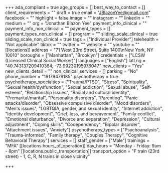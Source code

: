 +++
ada_compliant = true
age_groups = []
best_way_to_contact = []
client_requirements = ""
draft = true
email = "JBlazonYee@gmail.com"
facebook = ""
highlight = false
image = ""
instagram = ""
linkedin = ""
medium = ""
org = "Jonathan Blazon Yee"
payment_info_clinical = ""
payment_info_non_clinical = ""
payment_types = []
payment_types_non_clinical = []
program = ""
sliding_scale_clinical = true
sliding_scale_non_clinical = true
tags = ["Individual Provider"]
telehealth = "Not applicable"
tiktok = ""
twitter = ""
website = ""
youtube = ""
[[locations]]
address = "71 West 23rd Street, Suite 1400\nNew York, NY 10010"
boroughs = ["Manhattan", "Brooklyn"]
credentials = ["LCSW (Licensed Clinical Social Worker)"]
languages = ["English"]
latLng = "40.743137209410364, -73.99230195976047"
new_clients = "Yes"
new_clients_detail = ""
non_clinical_services = []
parking = "No"
phone_number = "19179479185"
psychotherapy = true
psychotherapy_specialties = ["Trauma/PTSD", "Stress", "Spirituality", "Sexual health/dysfunction", "Sexual addiction", "Sexual abuse", "Self-esteem", "Relationship issues", "Racial and cultural identity", "Premarital/marital", "Personality disorders", "Parenting", "Panic attacks/disorder", "Obsessive compulsive disorder", "Mood disorders", "Men's issues", "LGBTQIA, gender, and sexual identity", "Internet addiction", "Identity development", "Grief, loss, and bereavement", "Family conflict", "Emotional disturbance", "Divorce and separation", "Depression", "Cultural adjustment", "Coping skills", "Codependency", "Bipolar disorder", "Attachment issues", "Anxiety"]
psychotherapy_types = ["Psychoanalysis", "Trauma-informed", "Family therapy", "Couples Therapy", "Cognitive Behavioral Therapy"]
services = []
staff_gender = ["Male"]
trainings = "MFA"
[[locations.hours_of_operation]]
day_hours = "Monday - Friday: 9am - 8pm"
[[locations.public_transportation]]
transport_option = "F train (23rd street) - 1, C, R, N trains in close vicinity"

+++
